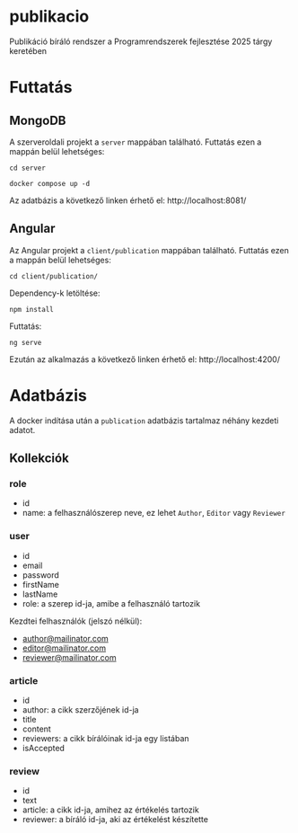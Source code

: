 # publikacio
Publikáció bíráló rendszer a Programrendszerek fejlesztése 2025 tárgy keretében

# Futtatás

## MongoDB

A szerveroldali projekt a `server` mappában található. Futtatás ezen a mappán belül lehetséges:

`cd server`

`docker compose up -d`

Az adatbázis a következő linken érhető el: http://localhost:8081/

## Angular

Az Angular projekt a `client/publication` mappában található. Futtatás ezen a mappán belül lehetséges:

`cd client/publication/`

Dependency-k letöltése:

`npm install`

Futtatás:

`ng serve`

Ezután az alkalmazás a következő linken érhető el: http://localhost:4200/

# Adatbázis

A docker indítása után a `publication` adatbázis tartalmaz néhány kezdeti adatot.

## Kollekciók

### role

- id
- name: a felhasználószerep neve, ez lehet `Author`, `Editor` vagy `Reviewer`

### user

- id
- email
- password
- firstName
- lastName
- role: a szerep id-ja, amibe a felhasználó tartozik

Kezdtei felhasználók (jelszó nélkül):
- author@mailinator.com
- editor@mailinator.com
- reviewer@mailinator.com

### article

- id
- author: a cikk szerzőjének id-ja
- title
- content
- reviewers: a cikk bírálóinak id-ja egy listában
- isAccepted

### review

- id
- text
- article: a cikk id-ja, amihez az értékelés tartozik
- reviewer: a bíráló id-ja, aki az értékelést készítette